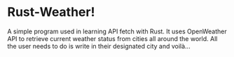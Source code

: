 # Rust-Weather!
A simple program used in learning API fetch with Rust. It uses OpenWeather API to retrieve current weather status from cities all around the world. All the user needs to do is write in their designated city and voilà...